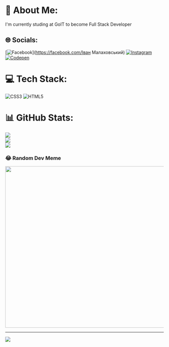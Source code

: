 # 💫 About Me:

I'm currently studing at GoIT to become Full Stack Developer<br>

## 🌐 Socials:

[![Facebook](https://img.shields.io/badge/Facebook-%231877F2.svg?logo=Facebook&logoColor=white)](https://facebook.com/Іван Малаховський) [![Instagram](https://img.shields.io/badge/Instagram-%23E4405F.svg?logo=Instagram&logoColor=white)](https://instagram.com/ivan_m_06) [![Codepen](https://img.shields.io/badge/Codepen-000000?style=for-the-badge&logo=codepen&logoColor=white)](https://codepen.io/@Malakhovskyi)

# 💻 Tech Stack:

![CSS3](https://img.shields.io/badge/css3-%231572B6.svg?style=for-the-badge&logo=css3&logoColor=white) ![HTML5](https://img.shields.io/badge/html5-%23E34F26.svg?style=for-the-badge&logo=html5&logoColor=white)

# 📊 GitHub Stats:

![](https://github-readme-stats.vercel.app/api?username=Ivan-Malakhovskyi&theme=dark&hide_border=false&include_all_commits=false&count_private=false)<br/>
![](https://github-readme-streak-stats.herokuapp.com/?user=Ivan-Malakhovskyi&theme=dark&hide_border=false)<br/>
![](https://github-readme-stats.vercel.app/api/top-langs/?username=Ivan-Malakhovskyi&theme=dark&hide_border=false&include_all_commits=false&count_private=false&layout=compact)

### 😂 Random Dev Meme

<img src="https://rm.up.railway.app/" width="512px"/>

---

[![](https://visitcount.itsvg.in/api?id=Ivan-Malakhovskyi&icon=5&color=0)](https://visitcount.itsvg.in)

<!-- Proudly created with GPRM ( https://gprm.itsvg.in ) -->
